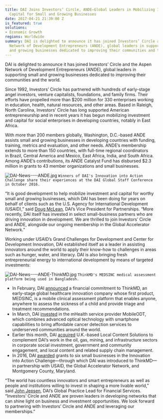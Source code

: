 ```yaml
---
title: DAI Joins Investors’ Circle, ANDE—Global Leaders in Mobilizing Investment and
  Capital for Small and Growing Businesses
date: 2017-04-21 21:39:00 Z
is_featured: true
solutions:
- Economic Growth
regions: Worldwide
summary: DAI is delighted to announce it has joined Investors’ Circle and the Aspen
  Network of Development Entrepreneurs (ANDE), global leaders in supporting small
  and growing businesses dedicated to improving their communities and the world.
---
```


DAI is delighted to announce it has joined Investors’ Circle and the Aspen Network of Development Entrepreneurs (ANDE), global leaders in supporting small and growing businesses dedicated to improving their communities and the world.

<!--more-->

Since 1992, Investors’ Circle has partnered with hundreds of early-stage angel investors, venture capitalists, foundations, and family firms. Their efforts have propelled more than $200 million for 330 enterprises working in education, health, natural resources, and other areas. Based in Raleigh, North Carolina, Investors’ Circle has long supported American entrepreneurship and in recent years it has begun mobilizing investment and capital for social enterprises in developing countries, notably in East Africa.

With more than 200 members globally, Washington, D.C.-based ANDE assists small and growing businesses in developing countries with funding, training, metrics and evaluation, and other needs. ANDE’s membership extends to more than 150 countries, with full-time regional coordinators in Brazil, Central America and Mexico, East Africa, India, and South Africa. Among ANDE’s contributions, its ANDE Catalyst Fund has disbursed $2.3 million in grants to 43 member organizations and small businesses.

![DAI-News----ANDE.jpg](/uploads/DAI-News----ANDE.jpg)
`Winners of DAI's Innovation into Action Challenge share their experiences at the DAI Global Staff Conference in October 2016.`

“It is good development to help mobilize investment and capital for worthy small and growing businesses, which DAI has been doing for years on behalf of clients such as the U.S. Agency for International Development (USAID),” said [Doug McLean](https://www.dai.com/who-we-are/our-team/doug-mclean), DAI’s Vice President for Partnerships. “More recently, DAI itself has invested in select small-business partners who are driving innovation in development. We are thrilled to join Investors’ Circle and ANDE, alongside our ongoing membership in the Global Accelerator Network.”

Working under USAID’s Grand Challenges for Development and Center for Development Innovation, DAI established itself as a leader in assisting innovators around the world to apply their know-how to challenges in areas such as hunger, water, and literacy. DAI is also bringing fresh entrepreneurial energy to international development by means of targeted investments:

![DAI-News----ANDE-ThinkMD.jpg](/uploads/DAI-News----ANDE-ThinkMD.jpg)
`ThinkMD's MEDSINC medical assessment platform being used in Bangladesh.`

* In February, DAI [announced](https://www.dai.com/news/dai-invests-in-thinkmds-clinical-assessment-technology) a financial commitment to ThinkMD, an early-stage global healthcare innovation company whose first product, MEDSINC, is a mobile clinical assessment platform that enables anyone, anywhere to assess the sickness of a child and provide triage and treatment recommendations.
* In March, DAI [invested](https://www.dai.com/news/dai-invests-in-mobileodt-a-breakthrough-provider-of-cervical-cancer-detection-tech?related-box) in the mHealth service provider MobileODT, which combines advanced optical technology with smartphone capabilities to bring affordable cancer detection services to underserved communities around the world.
* Earlier this month, DAI [acquired](https://www.dai.com/news/dai-joins-forces-with-local-content-solutions-ltd) U.K.-based Local Content Solutions to complement DAI’s work in the oil, gas, mining, and infrastructure sectors in corporate social investment, government and community engagement, and local content and related supply chain management.
* In 2016, DAI [awarded](https://www.dai.com/news/innovation-action-challenge-winners-begin-implement-their-solutions-field) grants to six small businesses in the Innovation into Action Challenge—through which DAI was introduced to ThinkMD—in partnership with USAID, the Global Accelerator Network, and Montgomery County, Maryland.

“The world has countless innovators and smart entrepreneurs as well as people and institutions willing to invest in shaping a more livable world,” said [John Jepsen](https://www.dai.com/who-we-are/our-team/john-jepsen), DAI’s Global Practice Lead for Financial Services. “Investors’ Circle and ANDE are proven leaders in developing networks that can shine light on business and investment opportunities. We look forward to partnering with Investors’ Circle and ANDE and leveraging our memberships.”